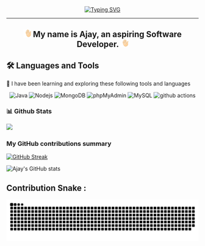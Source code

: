 <div align="center"> 
 <a href="https://git.io/typing-svg"><img src="https://readme-typing-svg.demolab.com?font=Fira+Code&size=41&pause=1000&color=03B6FC&center=true&multiline=true&random=false&width=1000&lines=✨+Hi+there!+Welcome+to+my+GitHub+Profile!+✨;" alt="Typing SVG" /></a>
 <hr/>

## <img src="./assets/waving-hand.webp" width="4%"> My name is Ajay, an aspiring Software Developer. <img src="./assets/waving-hand.webp" width="4%">
</div>

## 🛠 Languages and Tools
📖 I have been learning and exploring these following tools and languages

<div align="center">
    <img alt="Java" src="https://img.shields.io/badge/Java-007396?style=flat-square&logo=openjdk&logoColor=white" />
    <img alt="Nodejs" src="https://img.shields.io/badge/-Nodejs-43853d?style=flat-square&logo=Node.js&logoColor=white" />
    <img alt="MongoDB" src="https://img.shields.io/badge/-MongoDB-13aa52?style=flat-square&logo=mongodb&logoColor=white" />
    <img alt="phpMyAdmin" src="https://img.shields.io/badge/-phpMyAdmin-6C78AF?style=flat-square&logo=phpmyadmin&logoColor=white" />
    <img alt="MySQL" src="https://img.shields.io/badge/-MySQL-4479A1?style=flat-square&logo=mysql&logoColor=white" />
    <img alt="github actions" src="https://img.shields.io/badge/-Github_Actions-2088FF?style=flat-square&logo=github-actions&logoColor=white" />


</div>

### 📊 Github Stats
 <img src="https://komarev.com/ghpvc/?username=ajay-lobo&style=for-the-badge" />
<h3>My GitHub contributions summary</h3>

[![GitHub Streak](https://github-readme-streak-stats.herokuapp.com?user=ajay-lobo&theme=dark&ring=03B6FC&fire=03B6FC&currStreakNum=03B6FC&currStreakLabel=03B6FC&hide_border=true)](https://git.io/streak-stats)

![Ajay's GitHub stats](https://github-readme-stats.vercel.app/api?username=ajay-lobo&hide_border=true&show_icons=true&bg_color=151515&title_color=03B6FC&icon_color=03B6FC&text_bold=false&text_color=9e9e9e)

## Contribution Snake :

<picture>
  <source media="(prefers-color-scheme: dark)" srcset="https://raw.githubusercontent.com/ajay-lobo/ajay-lobo/output/github-contribution-grid-snake-dark.svg">
  <source media="(prefers-color-scheme: light)" srcset="https://raw.githubusercontent.com/ajay-lobo/ajay-lobo/output/github-contribution-grid-snake.svg">
  <img alt="github contribution grid snake animation" src="https://raw.githubusercontent.com/ajay-lobo/ajay-lobo/output/github-contribution-grid-snake.svg">
</picture>
<!--
**Ajay-Lobo/Ajay-Lobo** is a ✨ _special_ ✨ repository because its `README.md` (this file) appears on your GitHub profile.

Here are some ideas to get you started:

- 🔭 I’m currently working on ...
- 🌱 I’m currently learning ...
- 👯 I’m looking to collaborate on ...
- 🤔 I’m looking for help with ...
- 💬 Ask me about ...
- 📫 How to reach me: ...
- 😄 Pronouns: ...
- ⚡ Fun fact: ...
-->
